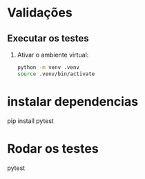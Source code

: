 # Validações

## Executar os testes
1. Ativar o ambiente virtual:
   ```bash
   python -m venv .venv      
   source .venv/bin/activate
# instalar dependencias 
pip install pytest

# Rodar os testes
pytest


